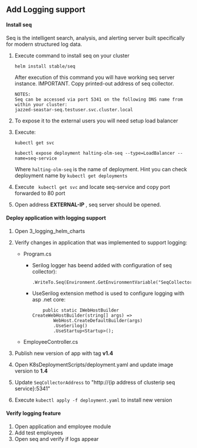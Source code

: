 ## Add Logging support

#### Install seq 
Seq is the intelligent search, analysis, and alerting server built specifically for modern structured log data.

1. Execute command to install seq on your cluster
	```
	helm install stable/seq
	```
	After execution of this command you will have working seq server instance.
	IMPORTANT. Copy printed-out address of seq collector.

	```
	NOTES:
	Seq can be accessed via port 5341 on the following DNS name from within your cluster:
	jazzed-seastar-seq.testuser.svc.cluster.local
	```

2. To expose it to the external users you will need setup load balancer
3. Execute:
   ```
   kubectl get svc
   ```
   ```
   kubectl expose deployment halting-olm-seq --type=LoadBalancer --name=seq-service
   ```
   Where ``halting-olm-seq`` is the name of deployment. Hint you can check deployment name by ``kubectl get deployments``
   
4. Execute `` kubectl get svc`` and locate seq-service and copy port forwarded to 80 port
5. Open address **EXTERNAL-IP** , seq server should be opened.

#### Deploy application with logging support
1. Open 3_logging_helm_charts
2. Verify changes in application that was implemented to support logging:
	* Program.cs 	
		* Serilog logger has beend added with configuration of seq collector):
	
			```
			.WriteTo.Seq(Environment.GetEnvironmentVariable("SeqCollectorAddress"))
			```
		* UseSerilog extension method is used to configure logging with asp .net core:
	
			```
				public static IWebHostBuilder CreateWebHostBuilder(string[] args) =>
					WebHost.CreateDefaultBuilder(args)
					.UseSerilog()
					.UseStartup<Startup>();
			```

	* EmployeeController.cs
	
4. Publish new version of app with tag **v1.4**
5. Open K8sDeploymentScripts/deployment.yaml and update image version to **1.4**
6. Update ``SeqCollectorAddress`` to "http://{ip address of clusterip seq service}:5341"
7. Execute ``kubectl apply -f deployment.yaml`` to install new version

#### Verify logging feature
1. Open application and employee module 
2. Add test employees
3. Open seq and verify if logs appear
